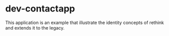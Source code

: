 # dev-contactapp
This application is an example that illustrate the identity concepts of rethink and extends it to the legacy.
